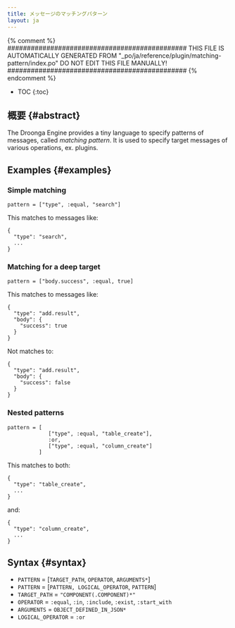 ```yaml
---
title: メッセージのマッチングパターン
layout: ja
---
```


{% comment %}
##############################################
  THIS FILE IS AUTOMATICALLY GENERATED FROM
  "_po/ja/reference/plugin/matching-pattern/index.po"
  DO NOT EDIT THIS FILE MANUALLY!
##############################################
{% endcomment %}


* TOC
{:toc}


## 概要 {#abstract}

The Droonga Engine provides a tiny language to specify patterns of messages, called *matching pattern*.
It is used to specify target messages of various operations, ex. plugins.


## Examples {#examples}

### Simple matching

    pattern = ["type", :equal, "search"]

This matches to messages like:

    {
      "type": "search",
      ...
    }

### Matching for a deep target

    pattern = ["body.success", :equal, true]

This matches to messages like:

    {
      "type": "add.result",
      "body": {
        "success": true
      }
    }

Not matches to:

    {
      "type": "add.result",
      "body": {
        "success": false
      }
    }

### Nested patterns

    pattern = [
                 ["type", :equal, "table_create"],
                 :or,
                 ["type", :equal, "column_create"]
              ]

This matches to both:

    {
      "type": "table_create",
      ...
    }

and:

    {
      "type": "column_create",
      ...
    }


## Syntax {#syntax}


 * `PATTERN` = [`TARGET_PATH`, `OPERATOR`, `ARGUMENTS*`]
 * `PATTERN` = [`PATTERN, LOGICAL_OPERATOR`, `PATTERN`]
 * `TARGET_PATH` = `"COMPONENT(.COMPONENT)*"`
 * `OPERATOR` = `:equal`, `:in`, `:include`, `:exist`, `:start_with`
 * `ARGUMENTS` = `OBJECT_DEFINED_IN_JSON*`
 * `LOGICAL_OPERATOR` = `:or`

